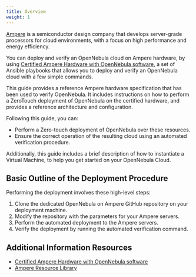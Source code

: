 ```yaml
---
title: Overview
weight: 1
---
```


[Ampere](https://amperecomputing.com/) is a semiconductor design company that develops server-grade processors for cloud environments, with a focus on high performance and energy efficiency.

You can deploy and verify an OpenNebula cloud on Ampere hardware, by using [Certified Ampere Hardware with OpenNebula software](https://github.com/OpenNebula/certified-hardware-ampere), a set of Ansible playbooks that allows you to deploy and verify an OpenNebula cloud with a few simple commands.

This guide provides a reference Ampere hardware specification that has been used to verify OpenNebula. It includes instructions on how to perform a ZeroTouch deployment of OpenNebula on the certified hardware, and provides a reference architecture and configuration.

Following this guide, you can:

- Perform a Zero-touch deployment of OpenNebula over these resources.
- Ensure the correct operation of the resulting cloud using an automated verification procedure.

Additionally, this guide includes a brief description of how to instantiate a Virtual Machine, to help you get started on your OpenNebula Cloud.

## Basic Outline of the Deployment Procedure

Performing the deployment involves these high-level steps:

1. Clone the dedicated OpenNebula on Ampere GitHub repository on your deployment machine.
1. Modify the repository with the parameters for your Ampere servers.
1. Perform the automated deployment to the Ampere servers.
1. Verify the deployment by running the automated verification command.

## Additional Information Resources

 - [Certified Ampere Hardware with OpenNebula software](https://github.com/OpenNebula/certified-hardware-ampere)
 - [Ampere Resource Library](https://amperecomputing.com/resource-library)

